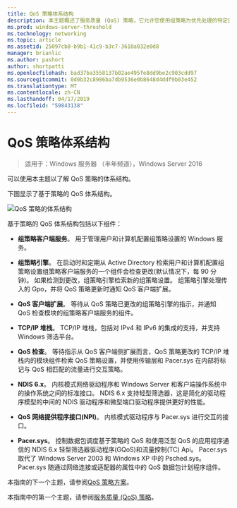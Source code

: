```yaml
---
title: QoS 策略体系结构
description: 本主题概述了服务质量 (QoS) 策略，它允许您使用组策略为优先处理的特定应用程序和 Windows Server 2016 中的服务的网络流量带宽。
ms.prod: windows-server-threshold
ms.technology: networking
ms.topic: article
ms.assetid: 25097cb8-b9b1-41c9-b3c7-3610a032e0d8
manager: brianlic
ms.author: pashort
author: shortpatti
ms.openlocfilehash: bad37ba3558137b02ae495fe8dd9be2c903cdd97
ms.sourcegitcommit: 0d0b32c8986ba7db9536e0b8648d4ddf9b03e452
ms.translationtype: MT
ms.contentlocale: zh-CN
ms.lasthandoff: 04/17/2019
ms.locfileid: "59843138"
---
```

# <a name="qos-policy-architecture"></a>QoS 策略体系结构

>适用于：Windows 服务器 （半年频道），Windows Server 2016

可以使用本主题以了解 QoS 策略的体系结构。

下图显示了基于策略的 QoS 体系结构。

![QoS 策略的体系结构](../../media/QoS/QoS-Policy-Architecture.jpg)

基于策略的 QoS 体系结构包括以下组件：

- **组策略客户端服务**。 用于管理用户和计算机配置组策略设置的 Windows 服务。

- **组策略引擎**。 在启动时和定期从 Active Directory 检索用户和计算机配置组策略设置组策略客户端服务的一个组件会检查更改\(默认情况下，每 90 分钟\)。 如果检测到更改，组策略引擎检索新的组策略设置。 组策略引擎处理传入的 Gpo，并将 QoS 策略更新时通知 QoS 客户端扩展。

- **QoS 客户端扩展**。 等待从 QoS 策略已更改的组策略引擎的指示，并通知 QoS 检查模块的组策略客户端服务的组件。

- **TCP/IP 堆栈**。 TCP/IP 堆栈，包括对 IPv4 和 IPv6 的集成的支持，并支持 Windows 筛选平台。 

- **QoS 检查**。 等待指示从 QoS 客户端侧扩展而言，QoS 策略更改的 TCP/IP 堆栈内的模块组件检索 QoS 策略设置，并使用传输层和 Pacer.sys 在内部将标记与 QoS 相匹配的流量进行交互策略。

- **NDIS 6.x**。 内核模式网络驱动程序和 Windows Server 和客户端操作系统中的操作系统之间的标准接口。 NDIS 6.x 支持轻型筛选器，这是简化的驱动程序模型的中间的 NDIS 驱动程序和微型端口驱动程序提供更好的性能。

- **QoS 网络提供程序接口\(NPI\)**。 内核模式驱动程序与 Pacer.sys 进行交互的接口。

- **Pacer.sys**。 控制数据包调度基于策略的 QoS 和使用泛型 QoS 的应用程序通信的 NDIS 6.x 轻型筛选器驱动程序\(GQoS\)和流量控制\(TC\) Api。 Pacer.sys 取代了 Windows Server 2003 和 Windows XP 中的 Psched.sys。 Pacer.sys 随通过网络连接或适配器的属性中的 QoS 数据包计划程序组件。

本指南的下一个主题，请参阅[QoS 策略方案](qos-policy-scenarios.md)。

本指南中的第一个主题，请参阅[服务质量 (QoS) 策略](qos-policy-top.md)。


